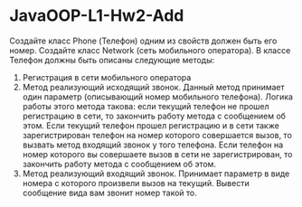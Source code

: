 # JavaOOP-L1-Hw2-Add
Создайте класс Phone (Телефон) одним из свойств должен быть его номер. Создайте класс  Network  (сеть  мобильного  оператора).  В  классе  Телефон  должны  быть  описаны следующие методы:
1. Регистрация в сети мобильного оператора
2. Метод  реализующий  исходящий  звонок.  Данный  метод  принимает  один  параметр (описывающий  номер  мобильного  телефона).  Логика  работы  этого  метода  такова: если текущий телефон не прошел регистрацию в сети, то закончить работу метода с сообщением  об  этом.  Если  текущий  телефон  прошел  регистрацию  и  в  сети  также
зарегистрирован телефон на номер которого совершается вызов, то вызвать метод входящий звонок у того телефона. Если телефон на номер которого вы совершаете вызов  в  сети  не  зарегистрирован,  то  закончить  работу  метода  с  сообщением  об этом. 
3. Метод  реализующий  входящий  звонок. Принимает  параметр  в  виде  номера  с которого произвели вызов на текущий. Вывести сообщение вида вам звонит номер такой то.
